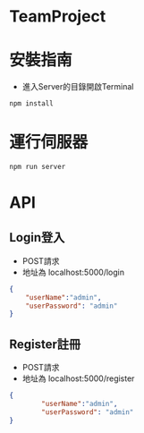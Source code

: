 # TeamProject

# 安裝指南

- 進入Server的目錄開啟Terminal

```bash
npm install
```

# 運行伺服器

```bash
npm run server
```

# API

## Login登入

- POST請求
- 地址為 localhost:5000/login

```json
{
    "userName":"admin",
    "userPassword": "admin"
}
```

## Register註冊

- POST請求
- 地址為 localhost:5000/register

```json
{
		"userName":"admin",
		"userPassword": "admin"
}
```